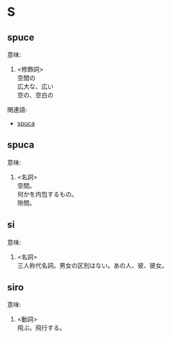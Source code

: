 # S

## spuce
意味:  
1. <修飾詞>  
  空間の  
  広大な、広い  
  空の、空白の  

関連語:  
* [spuca](./S.md#spuca)

## spuca
意味:  
1. <名詞>  
  空間。  
  何かを内包するもの。  
  隙間。  

## si
意味:  
1. <名詞>  
  三人称代名詞。男女の区別はない。あの人、彼、彼女。  

## siro
意味:  
1. <動詞>  
  飛ぶ。飛行する。  
